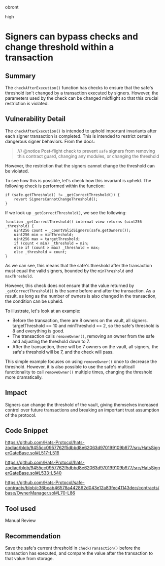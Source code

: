 obront

high

# Signers can bypass checks and change threshold within a transaction

## Summary

The `checkAfterExecution()` function has checks to ensure that the safe's threshold isn't changed by a transaction executed by signers. However, the parameters used by the check can be changed midflight so that this crucial restriction is violated.

## Vulnerability Detail

The `checkAfterExecution()` is intended to uphold important invariants after each signer transaction is completed. This is intended to restrict certain dangerous signer behaviors. From the docs:

> /// @notice Post-flight check to prevent `safe` signers from removing this contract guard, changing any modules, or changing the threshold

However, the restriction that the signers cannot change the threshold can be violated.

To see how this is possible, let's check how this invariant is upheld. The following check is performed within the function:
```solidity
if (safe.getThreshold() != _getCorrectThreshold()) {
    revert SignersCannotChangeThreshold();
}
```
If we look up `_getCorrectThreshold()`, we see the following:
```solidity
function _getCorrectThreshold() internal view returns (uint256 _threshold) {
    uint256 count = _countValidSigners(safe.getOwners());
    uint256 min = minThreshold;
    uint256 max = targetThreshold;
    if (count < min) _threshold = min;
    else if (count > max) _threshold = max;
    else _threshold = count;
}
```
As we can see, this means that the safe's threshold after the transaction must equal the valid signers, bounded by the `minThreshold` and `maxThreshold`.

However, this check does not ensure that the value returned by `_getCorrectThreshold()` is the same before and after the transaction. As a result, as long as the number of owners is also changed in the transaction, the condition can be upheld.

To illustrate, let's look at an example:
- Before the transaction, there are 8 owners on the vault, all signers. targetThreshold == 10 and minThreshold == 2, so the safe's threshold is 8 and everything is good.
- The transaction calls `removeOwner()`, removing an owner from the safe and adjusting the threshold down to 7.
- After the transaction, there will be 7 owners on the vault, all signers, the safe's threshold will be 7, and the check will pass.

This simple example focuses on using `removeOwner()` once to decrease the threshold. However, it is also possible to use the safe's multicall functionality to call `removeOwner()` multiple times, changing the threshold more dramatically.

## Impact

Signers can change the threshold of the vault, giving themselves increased control over future transactions and breaking an important trust assumption of the protocol.

## Code Snippet

https://github.com/Hats-Protocol/hats-zodiac/blob/9455cc0957762f5dbbd8e62063d970199109b977/src/HatsSignerGateBase.sol#L517-L519

https://github.com/Hats-Protocol/hats-zodiac/blob/9455cc0957762f5dbbd8e62063d970199109b977/src/HatsSignerGateBase.sol#L533-L540

https://github.com/Hats-Protocol/safe-contracts/blob/c36bcab46578a442862d043e12a83fec41143dec/contracts/base/OwnerManager.sol#L70-L86

## Tool used

Manual Review

## Recommendation

Save the safe's current threshold in `checkTransaction()` before the transaction has executed, and compare the value after the transaction to that value from storage.